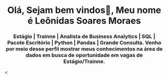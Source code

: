 <h1 align="center">Olá, Sejam bem vindos👋, Meu nome é Leônidas Soares Moraes</h1>
<h3 align="center">Estágio | Trainne | Analista de Business Analytics | SQL | Pacote Escritório | Python | Pandas | Grande Consulta. Venho por meio desse perfil mostrar meus conhecimentos na área de dados em busca de oportunidade em vagas de Estágio/Trainne.</h3> <

